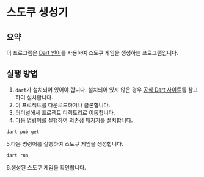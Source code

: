 # 스도쿠 생성기

## 요약

이 프로그램은 [Dart 언어](https://dart.dev/)를 사용하여 스도쿠 게임을 생성하는 프로그램입니다.

## 실행 방법

1. `dart`가 설치되어 있어야 합니다. 설치되어 있지 않은 경우 [공식 Dart 사이트](https://dart.dev/get-dart)를 참고하여 설치합니다.
2. 이 프로젝트를 다운로드하거나 클론합니다.
3. 터미널에서 프로젝트 디렉토리로 이동합니다.
4. 다음 명령어를 실행하여 의존성 패키지를 설치합니다.

```shell
dart pub get
```

5.다음 명령어를 실행하여 스도쿠 게임을 생성합니다.

```shell
dart run
```

6.생성된 스도쿠 게임을 확인합니다.